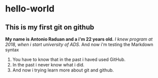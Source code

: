 # hello-world
## This is my first git on github


**My name is Antonio Raduan and a i'm 22 years old.**
*I knew program at 2018, when i start university of ADS.*
 And now i'm testing the Markdown syntax

1. You have to know that in the past i haved used GitHub.
2. In the past i never know what i did.
3. And now i trying learn more about git and github.
